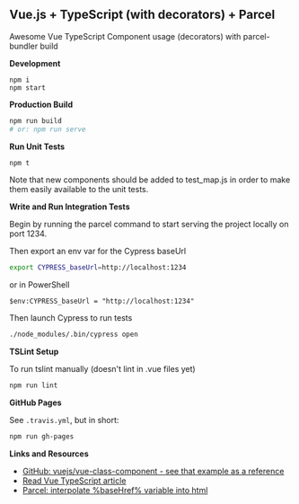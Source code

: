 ## Vue.js + TypeScript (with decorators) + Parcel
Awesome Vue TypeScript Component usage (decorators) with parcel-bundler build 

__Development__

```
npm i
npm start
```

__Production Build__

```bash
npm run build
# or: npm run serve
```

__Run Unit Tests__

```bash
npm t
```

Note that new components should be added to test_map.js in order to make them easily available to the unit tests.

__Write and Run Integration Tests__

Begin by running the parcel command to start serving the project locally on port 1234.

Then export an env var for the Cypress baseUrl

```bash
export CYPRESS_baseUrl=http://localhost:1234
```

or in PowerShell

```batch
$env:CYPRESS_baseUrl = "http://localhost:1234"
```

Then launch Cypress to run tests

```bash
./node_modules/.bin/cypress open
```

__TSLint Setup__

To run tslint manually (doesn't lint in .vue files yet)

```bash
npm run lint
```

__GitHub Pages__

See `.travis.yml`, but in short:

```bash
npm run gh-pages
```

__Links and Resources__

* [GitHub: vuejs/vue-class-component - see that example as a reference](https://github.com/vuejs/vue-class-component/blob/master/example/tsconfig.json)
* [Read Vue TypeScript article](https://github.com/Microsoft/TypeScript-Vue-Starter#using-decorators-to-define-a-component)
* [Parcel: interpolate %baseHref% variable into html](https://github.com/krotovic/parcel-plugin-interpolate-html)
